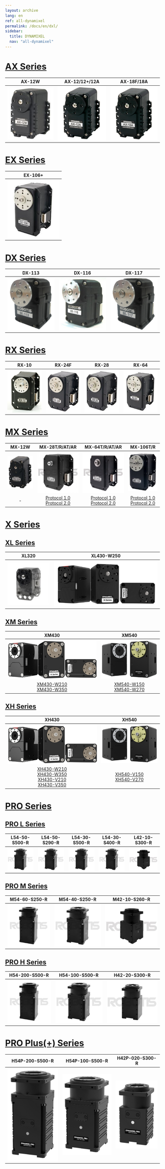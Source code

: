 ```yaml
---
layout: archive
lang: en
ref: all-dynamixel
permalink: /docs/en/dxl/
sidebar:
  title: DYNAMIXEL
  nav: "all-dynamixel"
---
```


# [AX Series](#ax-series)

|AX-12W|AX-12/12+/12A|AX-18F/18A|
|:---:|:---:|:---:|
|[![](/assets/images/dxl/ax/ax-12w_product.jpg)](/docs/en/dxl/ax/ax-12w/)|[![](/assets/images/dxl/ax/ax-12a_product.png)](/docs/en/dxl/ax/ax-12a/)|[![](/assets/images/dxl/ax/ax-18a_product.png)](/docs/en/dxl/ax/ax-18a/)|

# [EX Series](#ex-series)

|EX-106+|
|:---:|
|[![](/assets/images/dxl/ex/ex-106_product.png)](/docs/en/dxl/ex/ex-106+/)|

# [DX Series](#dx-series)

|DX-113|DX-116|DX-117|
|:---:|:---:|:---:|
|[![](/assets/images/dxl/dx/dx-113_product.png)](/docs/en/dxl/dx/dx-113/)|[![](/assets/images/dxl/dx/dx-116_product.png)](/docs/en/dxl/dx/dx-116/)|[![](/assets/images/dxl/dx/dx-117_product.png)](/docs/en/dxl/dx/dx-117/)|

# [RX Series](#rx-series)

|RX-10|RX-24F|RX-28|RX-64|
|:---:|:---:|:---:|:---:|
|[![](/assets/images/dxl/rx/rx-10_product.png)](/docs/en/dxl/rx/rx-10/)|[![](/assets/images/dxl/rx/rx-24f_product.png)](/docs/en/dxl/rx/rx-24f/)|[![](/assets/images/dxl/rx/rx-28_product.png)](/docs/en/dxl/rx/rx-28/)|[![](/assets/images/dxl/rx/rx-64_product.png)](/docs/en/dxl/rx/rx-64/)|

# [MX Series](#mx-series)

|MX-12W|MX-28T/R/AT/AR|MX-64T/R/AT/AR|MX-106T/R|
|:---:|:---:|:---:|:---:|
|[![](/assets/images/dxl/mx/mx-12_product.jpg)](/docs/en/dxl/mx/mx-12w/)|![](/assets/images/dxl/mx/mx-28ar_product.jpg)|![](/assets/images/dxl/mx/mx-64ar_product.png)|![](/assets/images/dxl/mx/mx-106t_product.jpg)|
|-|[Protocol 1.0](/docs/en/dxl/mx/mx-28/)<br>[Protocol 2.0](/docs/en/dxl/mx/mx-28-2/)|[Protocol 1.0](/docs/en/dxl/mx/mx-64/)<br>[Protocol 2.0](/docs/en/dxl/mx/mx-64-2/)|[Protocol 1.0](/docs/en/dxl/mx/mx-106/)<br>[Protocol 2.0](/docs/en/dxl/mx/mx-106-2/)|

# [X Series](#x-series)

## [XL Series](#xl-series)

|XL320|XL430-W250|
|:---:|:---:|
|[![](/assets/images/dxl/x/xl320_product.jpg)](/docs/en/dxl/x/xl320/)|[![](/assets/images/dxl/x/xl430_product.png)](/docs/en/dxl/x/xl430-w250/)|

## [XM Series](#xm-series)

|XM430|XM540|
|:---:|:---:|
|![](/assets/images/dxl/x/x_series_product.png)|![](/assets/images/dxl/x/x540-series_product.png)|
|[XM430-W210](/docs/en/dxl/x/xm430-w210/)<br>[XM430-W350](/docs/en/dxl/x/xm430-w350/)|[XM540-W150](/docs/en/dxl/x/xm540-w150/)<br>[XM540-W270](/docs/en/dxl/x/xm540-w270/)|

## [XH Series](#xh-series)

|XH430|XH540|
|:---:|:---:|
|![](/assets/images/dxl/x/x_series_product.png)|![](/assets/images/dxl/x/x540-series_product.png)|
|[XH430-W210](/docs/en/dxl/x/xh430-w210/)<br>[XH430-W350](/docs/en/dxl/x/xh430-w350/)<br>[XH430-V210](/docs/en/dxl/x/xh430-v210/)<br>[XH430-V350](/docs/en/dxl/x/xh430-v350/)|[XH540-V150](/docs/en/dxl/x/xh540-v150/)<br>[XH540-V270](/docs/en/dxl/x/xh540-v270/)|

# [PRO Series](#pro-series)

## [PRO L Series](#pro-l-series)

|L54-50-S500-R|L54-50-S290-R|L54-30-S500-R|L54-30-S400-R|L42-10-S300-R|
|:---:|:---:|:---:|:---:|:---:|
|[![](/assets/images/dxl/pro/h54-100-s500-r_product.jpg)](/docs/en/dxl/pro/l54-50-s500-r/)|[![](/assets/images/dxl/pro/h54-100-s500-r_product.jpg)](/docs/en/dxl/pro/l54-50-s290-r/)|[![](/assets/images/dxl/pro/h54-100-s500-r_product.jpg)](/docs/en/dxl/pro/l54-30-s500-r/)|[![](/assets/images/dxl/pro/h54-100-s500-r_product.jpg)](/docs/en/dxl/pro/l54-30-s400-r/)|[![](/assets/images/dxl/pro/m42-10-s260-r_product.jpg)](/docs/en/dxl/pro/l42-10-s300-r/)|

## [PRO M Series](#pro-m-series)

|M54-60-S250-R|M54-40-S250-R|M42-10-S260-R|
|:---:|:---:|:---:|
|[![](/assets/images/dxl/pro/h54-200-s500-r_product.jpg)](/docs/en/dxl/pro/m54-60-s250-r/)|[![](/assets/images/dxl/pro/h54-100-s500-r_product.jpg)](/docs/en/dxl/pro/m54-40-s250-r/)|[![](/assets/images/dxl/pro/m42-10-s260-r_product.jpg)](/docs/en/dxl/pro/m42-10-s260-r/)|

## [PRO H Series](#pro-h-series)

|H54-200-S500-R|H54-100-S500-R|H42-20-S300-R|
|:---:|:---:|:---:|
|[![](/assets/images/dxl/pro/h54-200-s500-r_product.jpg)](/docs/en/dxl/pro/h54-200-s500-r/)|[![](/assets/images/dxl/pro/h54-100-s500-r_product.jpg)](/docs/en/dxl/pro/h54-100-s500-r/)|[![](/assets/images/dxl/pro/h42-20-s300-r_product.jpg)](/docs/en/dxl/pro/h42-20-s300-r/)|

# [PRO Plus(+) Series](#pro-plus-series)

|H54P-200-S500-R|H54P-100-S500-R|H42P-020-S300-R|
|:---:|:---:|:---:|
|[![](/assets/images/dxl/pro_plus/h54p-200-s500-r.png)](/docs/en/dxl/pro_plus/h54p-200-s500-r/)|[![](/assets/images/dxl/pro_plus/h54p-100-s500-r.png)](/docs/en/dxl/pro_plus/h54p-100-s500-r/)|[![](/assets/images/dxl/pro_plus/h42p-020-s300-r.png)](/docs/en/dxl/pro_plus/h42p-020-s300-r/)|
